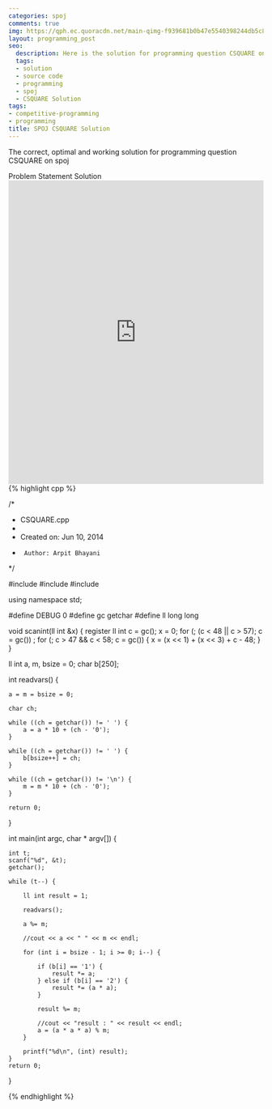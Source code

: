 ```yaml
---
categories: spoj
comments: true
img: https://qph.ec.quoracdn.net/main-qimg-f939681b0b47e5540398244db5c8966f?convert_to_webp=true
layout: programming_post
seo:
  description: Here is the solution for programming question CSQUARE on spoj
  tags:
  - solution
  - source code
  - programming
  - spoj
  - CSQUARE Solution
tags:
- competitive-programming
- programming
title: SPOJ CSQUARE Solution
---
```

The correct, optimal and working solution for programming question CSQUARE on spoj

<div class="ui secondary pointing large menu">
  <a class="grey item" data-tab="problem-statement">
    Problem Statement
  </a>
  <a class="active item grey" data-tab="solution">
    Solution
  </a>
</div>
<div class="ui bottom attached tab" data-tab="problem-statement">
    <iframe src="http://www.spoj.com/problems/CSQUARE/" width="100%" height="600px" style="overflow: scroll; border: none;"></iframe>
</div>
<div class="ui bottom attached active tab" data-tab="solution">
{% highlight cpp %}

/*
 * CSQUARE.cpp
 *
 *  Created on: Jun 10, 2014
 *      Author: Arpit Bhayani
 */

#include <cstdio>
#include <cstdlib>
#include <iostream>

using namespace std;

#define DEBUG 0
#define gc getchar
#define ll long long

void scanint(ll int &x) {
	register ll int c = gc();
	x = 0;
	for (; (c < 48 || c > 57); c = gc())
		;
	for (; c > 47 && c < 58; c = gc()) {
		x = (x << 1) + (x << 3) + c - 48;
	}
}

ll int a, m, bsize = 0;
char b[250];

int readvars() {

	a = m = bsize = 0;

	char ch;

	while ((ch = getchar()) != ' ') {
		a = a * 10 + (ch - '0');
	}

	while ((ch = getchar()) != ' ') {
		b[bsize++] = ch;
	}

	while ((ch = getchar()) != '\n') {
		m = m * 10 + (ch - '0');
	}

	return 0;
}

int main(int argc, char * argv[]) {

	int t;
	scanf("%d", &t);
	getchar();

	while (t--) {

		ll int result = 1;

		readvars();

		a %= m;

		//cout << a << " " << m << endl;

		for (int i = bsize - 1; i >= 0; i--) {

			if (b[i] == '1') {
				result *= a;
			} else if (b[i] == '2') {
				result *= (a * a);
			}

			result %= m;

			//cout << "result : " << result << endl;
			a = (a * a * a) % m;
		}

		printf("%d\n", (int) result);
	}
	return 0;
}


{% endhighlight %}
</div>
